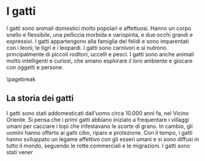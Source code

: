 # I gatti

I gatti sono animali domestici molto popolari e affettuosi. Hanno un corpo snello e flessibile, una pelliccia morbida e variopinta, e due occhi grandi e espressivi. I gatti appartengono alla famiglia dei felidi e sono imparentati con i leoni, le tigri e i leopardi. I gatti sono carnivori e si nutrono principalmente di piccoli roditori, uccelli e pesci. I gatti sono anche animali molto intelligenti e curiosi, che amano esplorare il loro ambiente e giocare con oggetti e persone.

\pagebreak

## La storia dei gatti

I gatti sono stati addomesticati dall'uomo circa 10.000 anni fa, nel Vicino Oriente. Si pensa che i primi gatti abbiano iniziato a frequentare i villaggi umani per cacciare i topi che infestavano le scorte di grano. In cambio, gli uomini hanno offerto ai gatti cibo, riparo e protezione. Con il tempo, i gatti hanno sviluppato un legame affettivo con gli esseri umani e si sono diffusi in tutto il mondo, seguendo le rotte commerciali e le migrazioni. I gatti sono stati vener
